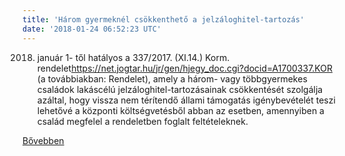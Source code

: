 ```yaml
---
title: 'Három gyermeknél csökkenthető a jelzáloghitel-tartozás'
date: '2018-01-24 06:52:23 UTC'
---
```


2018. január 1- től hatályos a 337/2017. (XI.14.) Korm. rendelet<https://net.jogtar.hu/jr/gen/hjegy_doc.cgi?docid=A1700337.KOR> (a továbbiakban: Rendelet), amely a három- vagy többgyermekes családok lakáscélú jelzáloghitel-tartozásainak csökkentését szolgálja azáltal, hogy vissza nem térítendő állami támogatás igénybevételét teszi lehetővé a központi költségvetésből abban az esetben, amennyiben a család megfelel a rendeletben foglalt feltételeknek.


[Bővebben](http://ift.tt/2rBAvfk)
